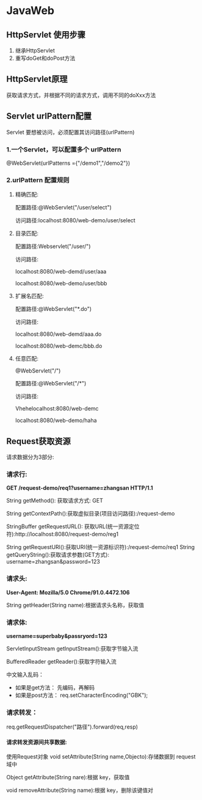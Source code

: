 # JavaWeb



## HttpServlet 使用步骤

1. 继承HttpServlet
2. 重写doGet和doPost方法

## HttpServlet原理

获取请求方式，并根据不同的请求方式，调用不同的doXxx方法

## Servlet urlPattern配置

Servlet 要想被访问，必须配置其访问路径(urlPattern)

### 1.一个Servlet，可以配置多个 urlPattern

@WebServlet(urlPatterns ={"/demo1","/demo2"})

### 2.urlPattern 配置规则

1. 精确匹配:

   配置路径:@WebServlet("/user/select")

   访问路径:localhost:8080/web-demo/user/select

   

2. 目录匹配:

   配置路径:Webservlet("/user/\")

   访问路径:

   localhost:8080/web-demd/user/aaa

   localhost:8080/web-demo/user/bbb

   

3. 扩展名匹配:

   配置路径:@WebServlet("*.do")

   访问路径:

   localhost:8080/web-demd/aaa.do

   localhost:8080/web-demc/bbb.do

   

4. 任意匹配:

   @WebServlet("/")

   配置路径:@WebServlet("/*")

   访问路径:

   Vhehelocalhost:8080/web-demc

   localhost:8080/web-demo/haha

   

## Request获取资源

请求数据分为3部分:

### 请求行:  

**GET /request-demo/req1?username=zhangsan HTTP/1.1**

String getMethod():  获取请求方式: GET

String getContextPath():获取虚拟目录(项目访问路径):/request-demo

StringBuffer getRequestURL(): 获取URL(统一资源定位符):http://localhost:8080/request-demo/reg1

String getRequestURl():获取URI(统一资源标识符):/request-demo/req1
String getQueryString():获取请求参数(GET方式):  username=zhangsan&password=123

### 请求头:

**User-Agent: Mozilla/5.0 Chrome/91.0.4472.106**

String getHeader(String name):根据请求头名称，获取值

### 请求体:

**username=superbaby&passryord=123**

ServletInputStream getInputStream():获取字节输入流

BufferedReader getReader():获取字符输入流

中文输入乱码：

- 如果是get方法：  先编码，再解码
- 如果是post方法：   req.setCharacterEncoding("GBK");

### 请求转发：

req.getRequestDispatcher("路径").forward(req,resp)

#### 请求转发资源间共享数据:

使用Request对象
void setAttribute(String name,Objecto):存储数据到 request域中

Object getAttribute(String nare):根据 key，获取值

void removeAttribute(String name):根据 key，删除该键值对